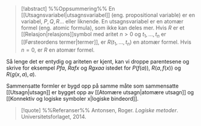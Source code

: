 
> [!abstract] %%Oppsummering%%
En [[Utsagnsvariabel|utsagnsvariabel]] (eng. propositional variable) er en variabel, $P,Q,R\ldots$ eller liknende. En utsagnsvariabel er en atomær formel (eng. atomic formula), som ikke kan deles mer.
Hvis $R$ er et [[Relasjon|relasjons]]symbol med aritet $n>0$ og $t_1,\ldots,t_n$ er [[Førsteordens termer|termer]], er $R(t_1,\ldots,t_n)$ en atomær formel. Hvis $n=0$, er $R$ en atomær formel.

Så lenge det er entydig og ariteten er kjent, kan vi droppe parentesene og skrive for eksempel $Pfa$, $Rafx$ og $Rgxaa$ istedet for $P(f(a))$, $R(a,f(x))$ og $R(g(x,a),a)$.

Sammensatte formler er bygd opp på samme måte som sammensatte [[Utsagn|utsagn]] er bygget opp av [[Atomære utsagn|atomære utsagn]] og [[Konnektiv og logiske symboler x|logiske bindeord]]. 

> [!quote] %%Referanser%%
Antonsen, Roger. *Logiske metoder*. Universitetsforlaget, 2014.